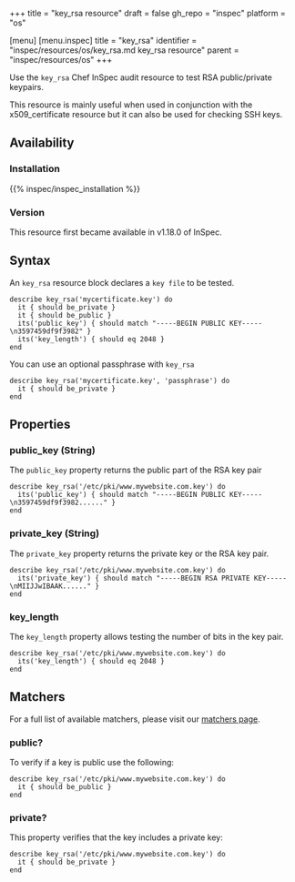 +++
title = "key_rsa resource"
draft = false
gh_repo = "inspec"
platform = "os"

[menu]
  [menu.inspec]
    title = "key_rsa"
    identifier = "inspec/resources/os/key_rsa.md key_rsa resource"
    parent = "inspec/resources/os"
+++

Use the `key_rsa` Chef InSpec audit resource to test RSA public/private keypairs.

This resource is mainly useful when used in conjunction with the x509_certificate resource but it can also be used for checking SSH keys.

## Availability

### Installation

{{% inspec/inspec_installation %}}

### Version

This resource first became available in v1.18.0 of InSpec.

## Syntax

An `key_rsa` resource block declares a `key file` to be tested.

    describe key_rsa('mycertificate.key') do
      it { should be_private }
      it { should be_public }
      its('public_key') { should match "-----BEGIN PUBLIC KEY-----\n3597459df9f3982" }
      its('key_length') { should eq 2048 }
    end

You can use an optional passphrase with `key_rsa`

    describe key_rsa('mycertificate.key', 'passphrase') do
      it { should be_private }
    end

## Properties

### public_key (String)

The `public_key` property returns the public part of the RSA key pair

    describe key_rsa('/etc/pki/www.mywebsite.com.key') do
      its('public_key') { should match "-----BEGIN PUBLIC KEY-----\n3597459df9f3982......" }
    end

### private_key (String)

The `private_key` property returns the private key or the RSA key pair.

    describe key_rsa('/etc/pki/www.mywebsite.com.key') do
      its('private_key') { should match "-----BEGIN RSA PRIVATE KEY-----\nMIIJJwIBAAK......" }
    end

### key_length

The `key_length` property allows testing the number of bits in the key pair.

    describe key_rsa('/etc/pki/www.mywebsite.com.key') do
      its('key_length') { should eq 2048 }
    end

## Matchers

For a full list of available matchers, please visit our [matchers page](/inspec/matchers/).

### public?

To verify if a key is public use the following:

    describe key_rsa('/etc/pki/www.mywebsite.com.key') do
      it { should be_public }
    end

### private?

This property verifies that the key includes a private key:

    describe key_rsa('/etc/pki/www.mywebsite.com.key') do
      it { should be_private }
    end
